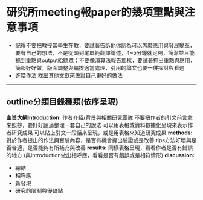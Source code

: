 研究所meeting報paper的幾項重點與注意事項
======
* 記得不要把教授當學生在教，要試著告訴他你認為可以怎麼應用與發展變革，要有自己的想法，不是從頭到尾單純翻譯論述，4~5分鐘就足夠，簡潔並且能抓到重點與output給聽眾；不要像演算法報告那樣，要試著抓出重點與應用，簡報好好做，版面調整與編排適當處理，引用的論文也要一併探討與看過
* 進階作法:找出其他文獻來佐證自己更好的做法

****
##  outline分類目錄種類(依序呈現)
**主旨大綱Introduction:**
作者介紹/背景與相關研究團隊
不要把作者的引文前言拿來照抄，要好好讀過整理一套自己的說法
可以用表格或資料數據化呈現來表示作者研究成果
可以貼上引文一段話來呈現，或是用表格來知道研究成果
**methods:**
對於作者提出的作法與實驗內容，是否有機會提出驗證或是改善
tips方法好壞與是否合適，是否能夠有所補充與改善
**results:**
同樣表格呈現，看看作者是否有錯誤的地方
(與introduction做出相呼應，看看是否有錯誤或是相符情形)
**discussion:**
+ 總結
+ 相呼應
+ 新發現
+ 研究的限制與優缺點 
